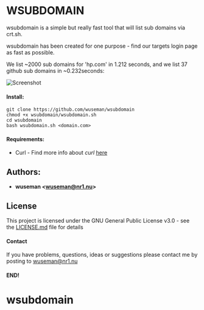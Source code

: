 # WSUBDOMAIN

wsubdomain is a simple but really fast tool that will list sub domains via crt.sh.

wsubdomain has been created for one purpose - find our targets login page as fast as possible.

We list ~2000 sub domains for 'hp.com' in 1.212 seconds, and we list 37 github sub domains in ~0.232seconds:

![Screenshot](https://nr1.nu/archive/wsubdomain/wsubdomain.gif)

#### Install:

    git clone https://github.com/wuseman/wsubdomain
    chmod +x wsubdomain/wsubdomain.sh
    cd wsubdomain
    bash wsubdomain.sh <domain.com>

#### Requirements:

- Curl     - Find more info about _curl_ [here](https://github.com/curl/curl)

## Authors: 

* **wuseman <wuseman@nr1.nu\>** 

## License

This project is licensed under the GNU General Public License v3.0 - see the [LICENSE.md](LICENSE.md) file for details

#### Contact

If you have problems, questions, ideas or suggestions please contact me by posting to wuseman@nr1.nu

#### END!
# wsubdomain
